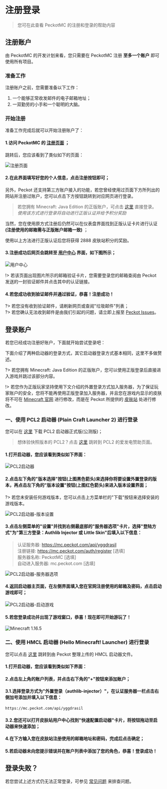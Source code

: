 # 注册登录
> 您可在此查看 PeckotMC 的注册和登录的帮助内容

## 注册账户

由 PeckotMC 的开发计划来看，您只需要在 PeckotMC 注册 **至多一个账户** 即可使用所有项目。

<h3>准备工作</h3>

注册账户之前，您需要准备以下工作：

1. 一个能够正常收发邮件的电子邮箱地址；
2. 一双勤劳的小手和一个聪明的大脑。

<h3>开始注册</h3>

准备工作完成后就可以开始注册账户了：

<h4>1.访问 PeckotMC 的 <a href="https://mc.peckot.com/auth/register">注册页面</a> ；</h4>

跳转后，您应该看到了类似如下的页面：

![注册页面](img/reg-page.png)

<h4>2.在此界面填写好您的个人信息，点击注册按钮即可；</h4>

另外，Peckot 还支持第三方账户接入的功能，若您曾经使用过页面下方所列出的网站并注册过账户，您可以点击下方按钮跳转到对应网页进行登录。

> 若您拥有 Minecraft: Java Edition 的正版账户，可点击 [这里](https://mc.peckot.com/auth/login) 直接登录。  
> _使用该方式进行登录将自动进行正版认证并给予积分奖励_

当然，您在使用原方式注册后仍然可以在仪表盘界面找到正版认证卡片进行认证 **(注册使用的邮箱需与正版账户邮箱一致)** ；

使用以上方法进行正版认证后您将获得 2888 皮肤站积分的奖励。

<h4>3.注册成功后网页会跳转至 <a href="https://mc.peckot.com/user">用户中心</a> 界面，如下图所示；</h4>

![用户中心](img/user-center.png)

!> 若该页面出现图片所示的邮箱验证卡片，您需要登录您的邮箱查阅由 Peckot 发送的一封验证邮件并点击其中的认证链接。

<h4>4.若您成功收到验证邮件并通过验证，恭喜！注册成功！</h4>

?> 若您没有收到验证邮件，请刷新网页或查阅"垃圾邮件"列表；  
?> 若您确认无法收到邮件是由我们引起的问题，请立即上报至 [Peckot Issues](https://issue.peckot.com)。

## 登录账户

若您已经成功注册好账户，下面就开始尝试登录吧：

下面介绍了两种启动器的登录方式，其它启动器登录方式基本相同，这里不多做赘述。

?> 若您拥有 Minecraft: Java Edition 的正版账户，您可以使用正版登录后直接进入游戏并跳过该部分内容。

!> 若您作为正版玩家坚持使用下文介绍的外置登录方式加入服务器，为了保证玩家账户的安全，您将不能再使用正版登录加入服务器，并且您在游戏内显示的皮肤将不可在 [Minecraft 官网](https://www.minecraft.net/zh-hans) 进行修改，而是在 Peckot 所提供的 [皮肤站](https://peckot.com/skinlib) 处进行修改。

<h3>一、使用 PCL2 启动器 (Plain Craft Launcher 2) 进行登录</h3>

您可以在 [这里](https://storage.peckot.com/PCL2) 下载 PCL2 启动器正式版(公测版)；

> 想体验快照版本的 PCL2？点击 [这里](https://afdian.net/@LTCat) 跳转到 PCL2 的爱发电赞助页面。

<h4>1.打开启动器，您应该看到类似如下界面：</h4>

![PCL2启动器](img/pcl2.png)

<h4>2.点击左下角的"版本选择"按钮(上图黑色箭头)来选择你将要设置外置登录的版本，再点击左下角的"版本设置"按钮(上图红色箭头)来进入版本设置界面；</h4>

?> 若您未安装任何游戏版本，您可以点击上方菜单栏的"下载"按钮来选择安装的游戏版本。

![PCL2启动器-版本设置](img/pcl2-verset.png)

<h4>3.点击左侧菜单的"设置"并找到右侧最底部的"服务器选项"卡片，选择"登陆方式"为"第三方登录：Authlib Injector 或 Little Skin"后填入以下信息：</h4>

> 认证服务器: https://mc.peckot.com/api/yggdrasil  
> 注册链接: https://mc.peckot.com/auth/register [选填]  
> 服务器名称: PeckotMC [选填]  
> 自动进入服务器: mc.peckot.com [选填]

![PCL2启动器-服务器选项](img/pcl2-serset.png)

<h4>4.返回启动器主页面，在左侧界面填入您在官网注册使用的邮箱及密码，点击启动游戏即可；</h4>

![PCL2启动器-启动游戏](img/pcl2-start.png)

<h4>5.若您登录成功并出现了游戏窗口，恭喜！现在即可开始游玩了！</h4>

![Minecraft 1.16.5](img/pcl2-mc1.16.5.png)

<h3>二、使用 HMCL 启动器 (Hello Minecraft! Launcher) 进行登录</h3>

您可以点击 [这里](https://storage.peckot.com/HMCL) 跳转到由 Peckot 整理上传的 HMCL 启动器文件。

#### 1.打开启动器，您应该看到类似如下界面：

#### 2.点击左上角的账户列表，并点击右下角的"+"按钮来添加账户；

#### 3.1.选择登录方式为"外置登录（authlib-injector）"，在认证服务器一栏点击右侧加号添加并填入以下信息：

```
https://mc.peckot.com/api/yggdrasil
```

#### 3.2.您还可以打开皮肤站用户中心找到"快速配置启动器"卡片，将按钮拖动至启动器来快速添加；

#### 4.在下方输入您在皮肤站注册使用的邮箱地址和密码，完成后点击确定；

#### 5.若启动器未向您提示错误并在账户列表中添加了您的角色，恭喜！登录成功！

## 登录失败？

若您尝试上述方式仍无法正常登录，可参见 [常见问题](../common-problem.md) 来排查问题。

